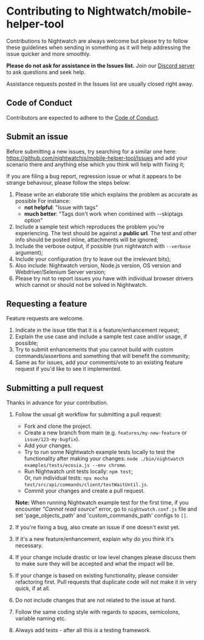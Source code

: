 # Contributing to Nightwatch/mobile-helper-tool

Contributions to Nightwatch are always welcome but please try to follow these guidelines when sending in something as it will help addressing the issue quicker and more smoothly.

__Please do not ask for assistance in the Issues list.__ Join our [Discord server](https://discord.com/invite/SN8Da2X) to ask questions and seek help.

Assistance requests posted in the Issues list are usually closed right away.

## Code of Conduct

Contributors are expected to adhere to the [Code of Conduct](CODE_OF_CONDUCT.md).

## Submit an issue

Before submitting a new issues, try searching for a similar one here: https://github.com/nightwatchjs/mobile-helper-tool/issues and add your scenario there and anything else which you think will help with fixing it;

If you are filing a bug report, regression issue or what it appears to be strange behaviour, please follow the steps below:

1. Please write an elaborate title which explains the problem as accurate as possible
   For instance:
   - __not helpful__: "Issue with tags"
   - __much better__: "Tags don't work when combined with --skiptags option"
2. Include a sample test which reproduces the problem you're experiencing. The test should be against a __public url__. The test and other info should be posted inline, attachments will be ignored;
3. Include the verbose output, if possible (run nightwatch with `--verbose` argument);
4. Include your configuration (try to leave out the irrelevant bits);
5. Also include: Nightwatch version, Node.js version, OS version and Webdriver/Selenium Server version;
6. Please try not to report issues you have with individual browser drivers which cannot or should not be solved in Nightwatch.

## Requesting a feature

Feature requests are welcome.

1. Indicate in the issue title that it is a feature/enhancement request;
2. Explain the use case and include a sample test case and/or usage, if possible;
3. Try to submit enhancements that you cannot build with custom commands/assertions and something that will benefit the community;
4. Same as for issues, add your comments/vote to an existing feature request if you'd like to see it implemented.

## Submitting a pull request

Thanks in advance for your contribution.

1. Follow the usual git workflow for submitting a pull request:
   - Fork and clone the project.
   - Create a new branch from main (e.g. `features/my-new-feature` or `issue/123-my-bugfix`).
   - Add your changes.
   - Try to run some Nightwatch example tests locally to test the functionality after making your changes: `node ./bin/nightwatch examples/tests/ecosia.js --env chrome`.
   - Run Nightwatch unit tests locally: `npm test`;  
     Or, run individual tests: `npx mocha test/src/api/commands/client/testWaitUntil.js`.
   - Commit your changes and create a pull request.

   __Note:__ When running Nightwatch example test for the first time, if you encounter _"Cannot read source"_ error, go to `nightwatch.conf.js` file and set 'page_objects_path' and 'custom_commands_path' configs to `[]`.

2. If you're fixing a bug, also create an issue if one doesn't exist yet.
3. If it's a new feature/enhancement, explain why do you think it's necessary.
4. If your change include drastic or low level changes please discuss them to make sure they will be accepted and what the impact will be.
5. If your change is based on existing functionality, please consider refactoring first. Pull requests that duplicate code will not make it in very quick, if at all.
6. Do not include changes that are not related to the issue at hand.
7. Follow the same coding style with regards to spaces, semicolons, variable naming etc.
8. Always add tests - after all this _is_ a testing framework.
